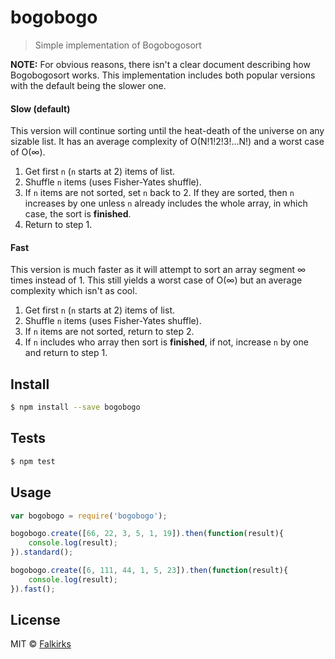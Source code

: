 bogobogo
========

> Simple implementation of Bogobogosort

**NOTE:** For obvious reasons, there isn't a clear document describing how Bogobogosort works. This implementation includes both popular versions with the default being the slower one.

#### Slow (default)
This version will continue sorting until the heat-death of the universe on any sizable list. It has an average complexity of O(N!1!2!3!...N!) and a worst case of O(∞).

1. Get first `n` (`n` starts at 2) items of list.
2. Shuffle `n` items (uses Fisher-Yates shuffle).
3. If `n` items are not sorted, set `n` back to 2. If they are sorted, then `n` increases by one unless `n` already includes the whole array, in which case, the sort is **finished**.
4. Return to step 1.

#### Fast
This version is much faster as it will attempt to sort an array segment ∞ times instead of 1. This still yields a worst case of O(∞) but an average complexity which isn't as cool.

1. Get first `n` (`n` starts at 2) items of list.
2. Shuffle `n` items (uses Fisher-Yates shuffle).
3. If `n` items are not sorted, return to step 2. 
4. If `n` includes who array then sort is **finished**, if not, increase `n` by one and return to step 1.


## Install

```sh
$ npm install --save bogobogo
```

## Tests
```sh
$ npm test
```

## Usage

```js
var bogobogo = require('bogobogo');

bogobogo.create([66, 22, 3, 5, 1, 19]).then(function(result){
	console.log(result);
}).standard();

bogobogo.create([6, 111, 44, 1, 5, 23]).then(function(result){
	console.log(result);
}).fast();
```


## License

MIT © [Falkirks](falkirks.com)

